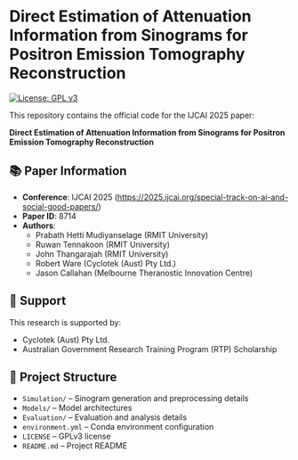 # Direct Estimation of Attenuation Information from Sinograms for Positron Emission Tomography Reconstruction

[![License: GPL v3](https://img.shields.io/badge/License-GPLv3-blue.svg)](LICENSE)

This repository contains the official code for the IJCAI 2025 paper:

**Direct Estimation of Attenuation Information from Sinograms for Positron Emission Tomography Reconstruction**

## 📚 Paper Information

- **Conference**: IJCAI 2025 (https://2025.ijcai.org/special-track-on-ai-and-social-good-papers/)
- **Paper ID**: 8714
- **Authors**:  
  - Prabath Hetti Mudiyanselage (RMIT University)  
  - Ruwan Tennakoon (RMIT University)  
  - John Thangarajah (RMIT University)  
  - Robert Ware (Cyclotek (Aust) Pty Ltd.)  
  - Jason Callahan (Melbourne Theranostic Innovation Centre)
 
## 🤝 Support
This research is supported by:

- Cyclotek (Aust) Pty Ltd.  
- Australian Government Research Training Program (RTP) Scholarship

## 📁 Project Structure

- `Simulation/` – Sinogram generation and preprocessing details 
- `Models/` – Model architectures 
- `Evaluation/` – Evaluation and analysis details
- `environment.yml` – Conda environment configuration  
- `LICENSE` – GPLv3 license  
- `README.md` – Project README
